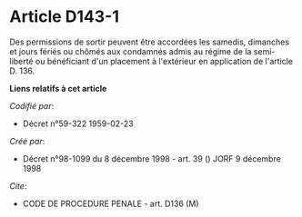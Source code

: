 # Article D143-1

Des permissions de sortir peuvent être accordées les samedis, dimanches et jours fériés ou chômés aux condamnés admis au
régime de la semi-liberté ou bénéficiant d'un placement à l'extérieur en application de l'article D. 136.

**Liens relatifs à cet article**

_Codifié par_:

  - Décret n°59-322 1959-02-23

_Créé par_:

  - Décret n°98-1099 du 8 décembre 1998 - art. 39 () JORF 9 décembre 1998

_Cite_:

  - CODE DE PROCEDURE PENALE - art. D136 (M)
